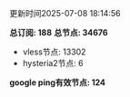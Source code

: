 更新时间2025-07-08 18:14:56

**总订阅: 188**
**总节点: 34676**
- vless节点: 13302
- hysteria2节点: 6

**google ping有效节点: 124**

